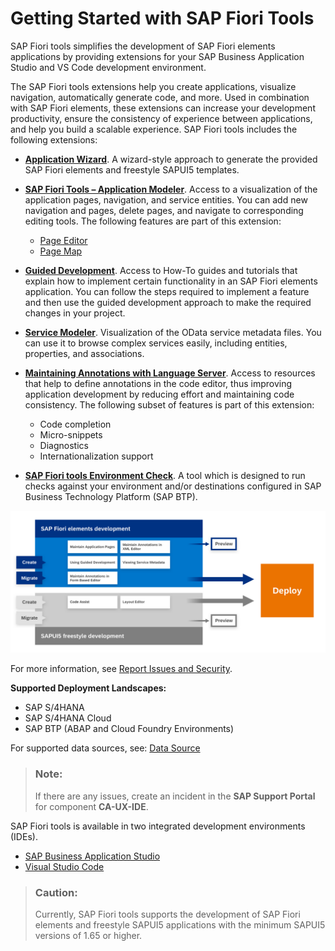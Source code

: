 <!-- loio2d8b1cb11f6541e5ab16f05461c64201 -->

# Getting Started with SAP Fiori Tools

SAP Fiori tools simplifies the development of SAP Fiori elements applications by providing extensions for your SAP Business Application Studio and VS Code development environment.

The SAP Fiori tools extensions help you create applications, visualize navigation, automatically generate code, and more. Used in combination with SAP Fiori elements, these extensions can increase your development productivity, ensure the consistency of experience between applications, and help you build a scalable experience. SAP Fiori tools includes the following extensions:

-   [**Application Wizard**](../Generating-an-Application/SAP-Fiori-Elements/sap-fiori-elements-1488469.md). A wizard-style approach to generate the provided SAP Fiori elements and freestyle SAPUI5 templates.
-   [**SAP Fiori Tools – Application Modeler**](../Developing-an-Application/developing-an-application-a9c0043.md). Access to a visualization of the application pages, navigation, and service entities. You can add new navigation and pages, delete pages, and navigate to corresponding editing tools. The following features are part of this extension:
    -   [Page Editor](../Developing-an-Application/configure-page-elements-047507c.md)
    -   [Page Map](../Developing-an-Application/define-application-structure-bae38e6.md)

-   [**Guided Development**](../Developing-an-Application/use-feature-guides-0c9e518.md). Access to How-To guides and tutorials that explain how to implement certain functionality in an SAP Fiori elements application. You can follow the steps required to implement a feature and then use the guided development approach to make the required changes in your project.
-   [**Service Modeler**](../Project-Functions/viewing-service-metadata-e369c2c.md). Visualization of the OData service metadata files. You can use it to browse complex services easily, including entities, properties, and associations.
-   **[Maintaining Annotations with Language Server](../Developing-an-Application/maintaining-annotations-with-language-server-6fc93f8.md)**. Access to resources that help to define annotations in the code editor, thus improving application development by reducing effort and maintaining code consistency. The following subset of features is part of this extension:
    -   Code completion
    -   Micro-snippets
    -   Diagnostics
    -   Internationalization support

-   [**SAP Fiori tools Environment Check**](../Project-Functions/environment-check-75390cf.md). A tool which is designed to run checks against your environment and/or destinations configured in SAP Business Technology Platform \(SAP BTP\).



![](images/FIORI_TOOL_USER_FLOW_WFREESTYLE_3ad8363.png)

For more information, see [Report Issues and Security](report-issues-and-security-7c755a5.md).

**Supported Deployment Landscapes:**

-   SAP S/4HANA
-   SAP S/4HANA Cloud
-   SAP BTP \(ABAP and Cloud Foundry Environments\)

For supported data sources, see: [Data Source](../Generating-an-Application/SAP-Fiori-Elements/data-source-9906181.md)

> ### Note:  
> If there are any issues, create an incident in the **SAP Support Portal** for component **CA-UX-IDE**.

SAP Fiori tools is available in two integrated development environments \(IDEs\).

-   [SAP Business Application Studio](sap-business-application-studio-b011040.md)
-   [Visual Studio Code](visual-studio-code-17efa21.md#loio17efa217f7f34a9eba53d7b209ca4280)

> ### Caution:  
> Currently, SAP Fiori tools supports the development of SAP Fiori elements and freestyle SAPUI5 applications with the minimum SAPUI5 versions of 1.65 or higher.

